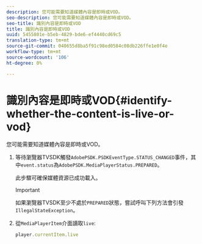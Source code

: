 ```yaml
---
description: 您可能需要知道媒體內容是即時或VOD。
seo-description: 您可能需要知道媒體內容是即時或VOD。
seo-title: 識別內容是即時或VOD
title: 識別內容是即時或VOD
uuid: 5455801e-b5eb-4829-bde6-ef4440cd69c5
translation-type: tm+mt
source-git-commit: 040655d8ba5f91c98ed0584c08db226ffe1e0f4e
workflow-type: tm+mt
source-wordcount: '106'
ht-degree: 0%

---
```



# 識別內容是即時或VOD{#identify-whether-the-content-is-live-or-vod}

您可能需要知道媒體內容是即時或VOD。

1. 等待瀏覽器TVSDK觸發`AdobePSDK.PSDKEventType.STATUS_CHANGED`事件，其中`event.status`為`AdobePSDK.MediaPlayerStatus.PREPARED`。

   此步驟可確保媒體資源已成功載入。

   >[!IMPORTANT]
   >
   >如果瀏覽器TVSDK至少不處於`PREPARED`狀態，嘗試呼叫下列方法會引發`IllegalStateException`。

1. 從`MediaPlayerItem`介面讀取`live`:

   ```js
   player.currentItem.live
   ```

